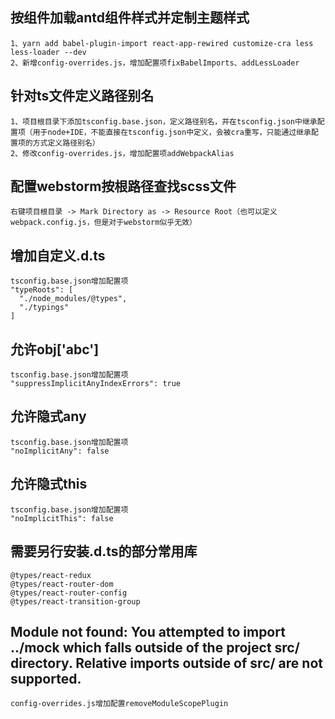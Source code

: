 ## 按组件加载antd组件样式并定制主题样式
```text
1、yarn add babel-plugin-import react-app-rewired customize-cra less less-loader --dev
2、新增config-overrides.js，增加配置项fixBabelImports、addLessLoader
```

## 针对ts文件定义路径别名
```text
1、项目根目录下添加tsconfig.base.json，定义路径别名，并在tsconfig.json中继承配置项（用于node+IDE，不能直接在tsconfig.json中定义，会被cra重写，只能通过继承配置项的方式定义路径别名）
2、修改config-overrides.js，增加配置项addWebpackAlias
```

## 配置webstorm按根路径查找scss文件
```text
右键项目根目录 -> Mark Directory as -> Resource Root（也可以定义webpack.config.js，但是对于webstorm似乎无效）
```

## 增加自定义.d.ts
```text
tsconfig.base.json增加配置项
"typeRoots": [
  "./node_modules/@types",
  "./typings"
]
```

## 允许obj['abc']
```text
tsconfig.base.json增加配置项
"suppressImplicitAnyIndexErrors": true
```

## 允许隐式any
```text
tsconfig.base.json增加配置项
"noImplicitAny": false
```

## 允许隐式this
```text
tsconfig.base.json增加配置项
"noImplicitThis": false
```

## 需要另行安装.d.ts的部分常用库
```text
@types/react-redux 
@types/react-router-dom  
@types/react-router-config
@types/react-transition-group
```

## Module not found: You attempted to import ../mock which falls outside of the project src/ directory. Relative imports outside of src/ are not supported.
```text
config-overrides.js增加配置removeModuleScopePlugin
```
